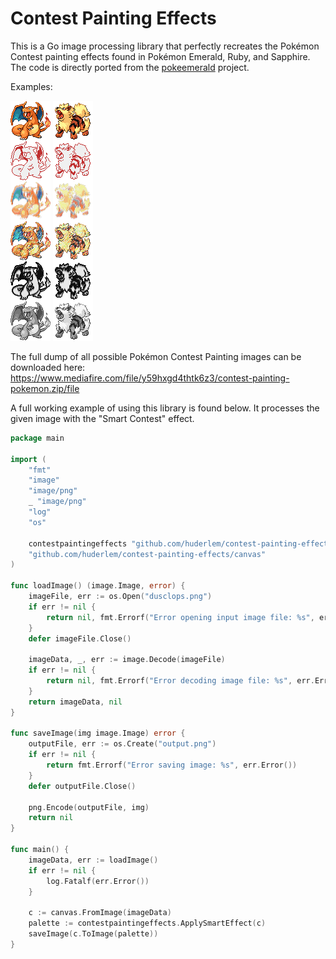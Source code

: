 # Contest Painting Effects

This is a Go image processing library that perfectly recreates the Pokémon Contest painting effects found in Pokémon Emerald, Ruby, and Sapphire. The code is directly ported from the [pokeemerald](https://github.com/pret/pokeemerald/blob/master/src/image_processing_effects.c) project.

Examples:

![Charizard](charizard-example.png) ![Arcanine](arcanine-example.png)

The full dump of all possible Pokémon Contest Painting images can be downloaded here: https://www.mediafire.com/file/y59hxgd4thtk6z3/contest-painting-pokemon.zip/file

A full working example of using this library is found below. It processes the given image with the "Smart Contest" effect.

```go
package main

import (
	"fmt"
	"image"
	"image/png"
	_ "image/png"
	"log"
	"os"

	contestpaintingeffects "github.com/huderlem/contest-painting-effects"
	"github.com/huderlem/contest-painting-effects/canvas"
)

func loadImage() (image.Image, error) {
	imageFile, err := os.Open("dusclops.png")
	if err != nil {
		return nil, fmt.Errorf("Error opening input image file: %s", err.Error())
	}
	defer imageFile.Close()

	imageData, _, err := image.Decode(imageFile)
	if err != nil {
		return nil, fmt.Errorf("Error decoding image file: %s", err.Error())
	}
	return imageData, nil
}

func saveImage(img image.Image) error {
	outputFile, err := os.Create("output.png")
	if err != nil {
		return fmt.Errorf("Error saving image: %s", err.Error())
	}
	defer outputFile.Close()

	png.Encode(outputFile, img)
	return nil
}

func main() {
	imageData, err := loadImage()
	if err != nil {
		log.Fatalf(err.Error())
	}

	c := canvas.FromImage(imageData)
	palette := contestpaintingeffects.ApplySmartEffect(c)
	saveImage(c.ToImage(palette))
}
```
